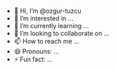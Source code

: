 - 👋 Hi, I’m @ozgur-tuzcu
- 👀 I’m interested in ...
- 🌱 I’m currently learning ...
- 💞️ I’m looking to collaborate on ...
- 📫 How to reach me ...
- 😄 Pronouns: ...
- ⚡ Fun fact: ...

<!---
ozgur-tuzcu/ozgur-tuzcu is a ✨ special ✨ repository because its `README.md` (this file) appears on your GitHub profile.
You can click the Preview link to take a look at your changes.
--->
